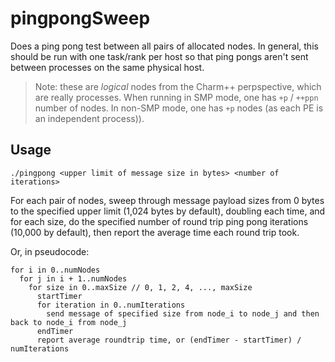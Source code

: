 # pingpongSweep
Does a ping pong test between all pairs of allocated nodes. In general, this should be run with one task/rank per host so that ping pongs aren't sent between processes on the same physical host.

>Note: these are _logical_ nodes from the Charm++ perpspective, which are really processes. When running in SMP mode, one has `+p` / `++ppn` number of nodes. In non-SMP mode, one has `+p` nodes (as each PE is an independent process)).

## Usage
`./pingpong <upper limit of message size in bytes> <number of iterations>`

For each pair of nodes, sweep through message payload sizes from 0 bytes to the specified upper limit (1,024 bytes by default), doubling each time, and for each size, do the specified number of round trip ping pong iterations (10,000 by default), then report the average time each round trip took.

Or, in pseudocode:

    for i in 0..numNodes
      for j in i + 1..numNodes
        for size in 0..maxSize // 0, 1, 2, 4, ..., maxSize
          startTimer
          for iteration in 0..numIterations
            send message of specified size from node_i to node_j and then back to node_i from node_j
          endTimer
          report average roundtrip time, or (endTimer - startTimer) / numIterations
